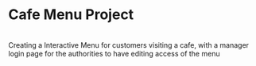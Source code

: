 # Cafe Menu Project
<br>
Creating a Interactive Menu for customers visiting a cafe, with a manager login page for the authorities to have editing access of the menu
